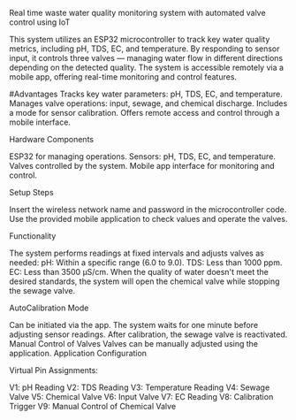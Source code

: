 Real time waste water quality monitoring system with automated valve control using IoT



This system utilizes an ESP32 microcontroller to track key water quality metrics, including pH, TDS, EC, and temperature. By responding to sensor input, it controls three valves — managing water flow in different directions depending on the detected quality. The system is accessible remotely via a mobile app, offering real-time monitoring and control features.

#Advantages
Tracks key water parameters: pH, TDS, EC, and temperature.
Manages valve operations: input, sewage, and chemical discharge.
Includes a mode for sensor calibration.
Offers remote access and control through a mobile interface.

Hardware Components


ESP32 for managing operations.
Sensors: pH, TDS, EC, and temperature.
Valves controlled by the system.
Mobile app interface for monitoring and control.

Setup Steps

Insert the wireless network name and password in the microcontroller code.
Use the provided mobile application to check values and operate the valves.

Functionality

The system performs readings at fixed intervals and adjusts valves as needed:
pH: Within a specific range (6.0 to 9.0).
TDS: Less than 1000 ppm.
EC: Less than 3500 µS/cm.
When the quality of water doesn't meet the desired standards, the system will open the chemical valve while stopping the sewage valve.

AutoCalibration Mode

Can be initiated via the app.
The system waits for one minute before adjusting sensor readings.
After calibration, the sewage valve is reactivated.
Manual Control of Valves
Valves can be manually adjusted using the application.
Application Configuration

Virtual Pin Assignments:

V1: pH Reading
V2: TDS Reading
V3: Temperature Reading
V4: Sewage Valve
V5: Chemical Valve
V6: Input Valve
V7: EC Reading
V8: Calibration Trigger
V9: Manual Control of Chemical Valve
